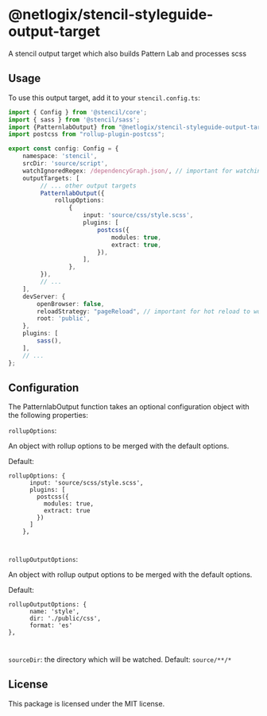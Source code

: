 # @netlogix/stencil-styleguide-output-target

A stencil output target which also builds Pattern Lab and processes scss

## Usage

To use this output target, add it to your `stencil.config.ts`:

```typescript  
import { Config } from '@stencil/core';
import { sass } from '@stencil/sass';
import {PatternlabOutput} from "@netlogix/stencil-styleguide-output-target";
import postcss from "rollup-plugin-postcss";

export const config: Config = {
    namespace: 'stencil',
    srcDir: 'source/script',
    watchIgnoredRegex: /dependencyGraph.json/, // important for watching for changes in patternlab
    outputTargets: [
         // ... other output targets
         PatternlabOutput({
             rollupOptions:
                 {
                     input: 'source/css/style.scss',
                     plugins: [
                         postcss({
                             modules: true,
                             extract: true,
                         }),
                     ],
                 },
         }),
         // ...
    ],
    devServer: {
        openBrowser: false,
        reloadStrategy: "pageReload", // important for hot reload to work with patternlab
        root: 'public',
    },
    plugins: [
        sass(),
    ],
    // ...
};
```
## Configuration
The PatternlabOutput function takes an optional configuration object with the following properties:

`rollupOptions`:

An object with rollup options to be merged with the default options.

Default:
```
rollupOptions: {
      input: 'source/scss/style.scss',
      plugins: [
        postcss({
          modules: true,
          extract: true
        })
      ]
    },
```
#
`rollupOutputOptions`:

An object with rollup output options to be merged with the default options.

Default:
```
rollupOutputOptions: {
      name: 'style',
      dir: './public/css',
      format: 'es'
},
```
#
`sourceDir`: the directory which will be watched. Default: `source/**/*`


## License
This package is licensed under the MIT license.